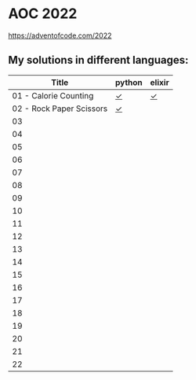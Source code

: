 # AOC 2022

https://adventofcode.com/2022


## My solutions in different languages:

| Title                    | python     | elixir     |
| -                        | -          | -          |
| 01 - Calorie Counting    | [✓ ][01py] | [✓][01exs] |
| 02 - Rock Paper Scissors | [✓ ][02py] |            |
| 03 |           |            |
| 04 |           |            |
| 05 |           |            |
| 06 |           |            |
| 07 |           |            |
| 08 |           |            |
| 09 |           |            |
| 10 |           |            |
| 11 |           |            |
| 12 |           |            |
| 13 |           |            |
| 14 |           |            |
| 15 |           |            |
| 16 |           |            |
| 17 |           |            |
| 18 |           |            |
| 19 |           |            |
| 20 |           |            |
| 21 |           |            |
| 22 |           |            |

[01py]:  python/day1.py
[02py]:  python/day2.py

[01exs]: elixir/day1.exs
